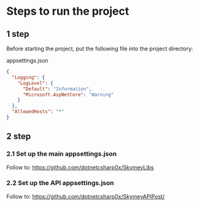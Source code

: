 # Steps to run the project #

## 1 step ##

Before starting the project, put the following file into the project directory:

appsettings.json
```json
{
  "Logging": {
    "LogLevel": {
      "Default": "Information",
      "Microsoft.AspNetCore": "Warning"
    }
  },
  "AllowedHosts": "*"
}

```

## 2 step ##

### 2.1 Set up the main appsettings.json ###

Follow to: https://github.com/dotnetcsharp0x/SkymeyLibs

### 2.2 Set up the API appsettings.json ###

Follow to: https://github.com/dotnetcsharp0x/SkymeyAPIPost/
